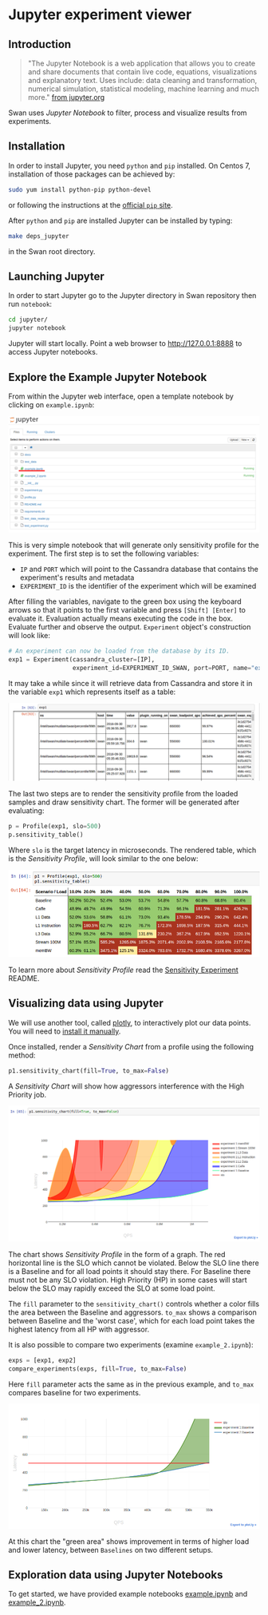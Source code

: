 <!--
 Copyright (c) 2017 Intel Corporation

 Licensed under the Apache License, Version 2.0 (the "License");
 you may not use this file except in compliance with the License.
 You may obtain a copy of the License at

      http://www.apache.org/licenses/LICENSE-2.0

 Unless required by applicable law or agreed to in writing, software
 distributed under the License is distributed on an "AS IS" BASIS,
 WITHOUT WARRANTIES OR CONDITIONS OF ANY KIND, either express or implied.
 See the License for the specific language governing permissions and
 limitations under the License.
-->

# Jupyter experiment viewer

## Introduction

> "The Jupyter Notebook is a web application that allows you to create and share documents that contain live code, equations, visualizations and explanatory text. Uses include: data cleaning and transformation, numerical simulation, statistical modeling, machine learning and much more." [from jupyter.org](http://jupyter.org/)

Swan uses *Jupyter Notebook* to filter, process and visualize results from experiments.

## Installation

In order to install Jupyter, you need `python` and `pip` installed. On Centos 7, installation of those packages can be achieved by:

```sh
sudo yum install python-pip python-devel
```

or following the instructions at the [official `pip` site](https://pip.pypa.io/en/stable/installing/#installing-with-get-pip-py).

After `python` and `pip` are installed Jupyter can be installed by typing:

```sh
make deps_jupyter
```
in the Swan root directory.

## Launching Jupyter

In order to start Jupyter go to the Jupyter directory in Swan repository then run `notebook`:

```sh
cd jupyter/
jupyter notebook
```

Jupyter will start locally. Point a web browser to http://127.0.0.1:8888 to access Jupyter notebooks.


## Explore the Example Jupyter Notebook

From within the Jupyter web interface, open a template notebook by clicking on `example.ipynb`:

![experiment](docs/new_notebook.png)

This is very simple notebook that will generate only sensitivity profile for the experiment.
The first step is to set the following variables:
- `IP` and `PORT` which will point to the Cassandra database that contains the experiment's results and metadata
- `EXPERIMENT_ID` is the identifier of the experiment which will be examined

After filling the variables, navigate to the green box using the keyboard arrows so that it points to the first variable and press `[Shift] [Enter]` to evaluate it. Evaluation actually means executing the code in the box. Evaluate further and observe the output. `Experiment` object's construction will look like:

```python
# An experiment can now be loaded from the database by its ID.
exp1 = Experiment(cassandra_cluster=[IP],
                  experiment_id=EXPERIMENT_ID_SWAN, port=PORT, name="experiment 1")
```
It may take a while since it will retrieve data from Cassandra and store it in the variable `exp1` which represents itself as a table:

![sample list](docs/sample_list.png)

The last two steps are to render the sensitivity profile from the loaded samples and draw sensitivity chart. The former will be generated after evaluating:

```python
p = Profile(exp1, slo=500)
p.sensitivity_table()
```

Where `slo` is the target latency in microseconds. The rendered table, which is the *Sensitivity Profile*, will look similar to the one below:

![sensitivity profile](docs/sensitivity_profile.png)

To learn more about *Sensitivity Profile* read the [Sensitivity Experiment](experiments/memcached-sensitivity-profile/README.md) README.

## Visualizing data using Jupyter

We will use another tool, called [plotly](https://plot.ly/), to interactively plot our data points. You will need to [install it manually](https://plot.ly/python/getting-started/#installation).

Once installed, render a *Sensitivity Chart* from a profile using the following method:

```python
p1.sensitivity_chart(fill=True, to_max=False)
```

A *Sensitivity Chart* will show how aggressors interference with the High Priority job.

![sensitivity_chart](docs/sensitivity_chart.png)

The chart shows *Sensitivity Profile* in the form of a graph. The red horizontal line is the SLO which cannot be violated. Below the SLO line there is a Baseline and for all load points it should stay there. For Baseline there must not be any SLO violation. High Priority (HP) in some cases will start below the SLO may rapidly exceed the SLO at some load point.

The `fill` parameter to the `sensitivity_chart()` controls whether a color fills the area between the Baseline and aggressors. `to_max` shows a comparison between Baseline and the 'worst case', which for each load point takes the highest latency from all HP with aggressor.


It is also possible to compare two experiments (examine `example_2.ipynb`):

```python
exps = [exp1, exp2]
compare_experiments(exps, fill=True, to_max=False)
```

Here `fill` parameter acts the same as in the previous example, and `to_max` compares baseline for two experiments.

![compare_two_experiments](docs/compare_two_experiments.png)

At this chart the "green area" shows improvement in terms of higher load and lower latency, between `Baselines` on two different setups.

## Exploration data using Jupyter Notebooks

To get started, we have provided example notebooks [example.ipynb](example.ipynb) and [example_2.ipynb](example_2.ipynb).
